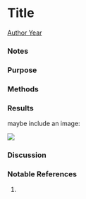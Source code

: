 # Title
[Author Year](path/to/paper.pdf)

### Notes

### Purpose

### Methods

### Results
maybe include an image:

![](path/to/image.png)

### Discussion

### Notable References
1. 